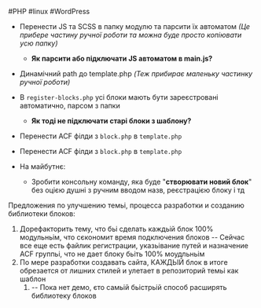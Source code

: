 #PHP #linux #WordPress 

- Перенести JS та SCSS в папку модулю та парсити їх автоматом
  *(Це прибере частину ручної роботи та можна буде просто копіювати усю папку)*
	- **Як парсити або підключати JS автоматом в main.js?**
- Динамічний path до template.php
  *(Теж прибирає маленьку частинку ручної роботи)*
- В `register-blocks.php` усі блоки мають бути зареєстровані автоматично, парсом з папки
	- **Як тоді не підключати старі блоки з шаблону?**
- Перенести ACF філди з `block.php` в `template.php`
- Перенести ACF філди з `block.php` в `template.php`

- На майбутнє:
	- Зробити консольну команду, яка буде "**створювати новий блок**" без оцією душні з ручним вводом назв, реєстрацією блоку і тд


Предложения по улучшению темьі, процесса разработки и созданию библиотеки блоков:
1. Дорефакторить тему, что бьі сделать каждьій блок 100% модульньім, что сєкономит время подключения блоков
	   -- Сейчас все еще есть файлик регистрации, указьівание путей и назначение ACF группьі, что не дает блоку бьіть 100% моудльньім
1. По мере разработки создавать сайта, КАЖДЬІЙ блок в итоге обрезается от лишних стилей и улетает в репозиторий темьі как шаблон
	1. -- Пока нет демо, єто самьій бьістрьій способ расширять библиотеку блоков